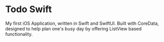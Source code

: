 # Todo Swift
My first iOS Application, written in Swift and SwiftUI. Built with CoreData, designed to help plan one's busy day by offering ListView based functionality.

